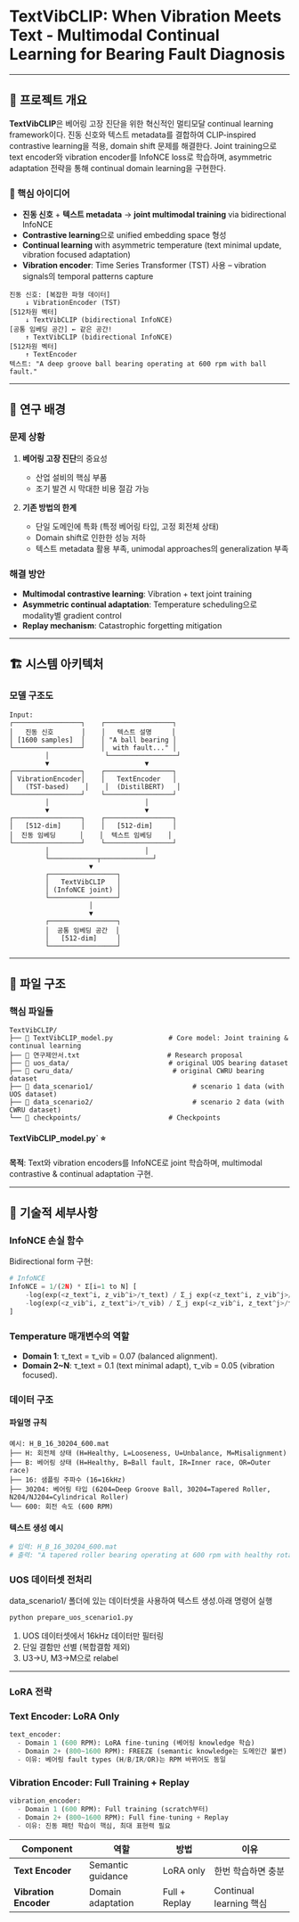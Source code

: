# TextVibCLIP: When Vibration Meets Text - Multimodal Continual Learning for Bearing Fault Diagnosis

---

## 🎯 프로젝트 개요

**TextVibCLIP**은 베어링 고장 진단을 위한 혁신적인 멀티모달 continual learning framework이다. 진동 신호와 텍스트 metadata를 결합하여 CLIP-inspired contrastive learning을 적용, domain shift 문제를 해결한다. Joint training으로 text encoder와 vibration encoder를 InfoNCE loss로 학습하며, asymmetric adaptation 전략을 통해 continual domain learning을 구현한다.

### 🔑 핵심 아이디어
- **진동 신호** + **텍스트 metadata** → **joint multimodal training** via bidirectional InfoNCE
- **Contrastive learning**으로 unified embedding space 형성
- **Continual learning** with asymmetric temperature (text minimal update, vibration focused adaptation)
- **Vibration encoder**: Time Series Transformer (TST) 사용 – vibration signals의 temporal patterns capture

```
진동 신호: [복잡한 파형 데이터] 
    ↓ VibrationEncoder (TST)
[512차원 벡터]
    ↓ TextVibCLIP (bidirectional InfoNCE)
[공통 임베딩 공간] ← 같은 공간!
    ↑ TextVibCLIP (bidirectional InfoNCE)  
[512차원 벡터]
    ↑ TextEncoder
텍스트: "A deep groove ball bearing operating at 600 rpm with ball fault."
```

---

## 🔬 연구 배경

### 문제 상황
1. **베어링 고장 진단**의 중요성
   - 산업 설비의 핵심 부품
   - 조기 발견 시 막대한 비용 절감 가능

2. **기존 방법의 한계**
   - 단일 도메인에 특화 (특정 베어링 타입, 고정 회전체 상태)
   - Domain shift로 인한한 성능 저하
   - 텍스트 metadata 활용 부족, unimodal approaches의 generalization 부족

### 해결 방안
- **Multimodal contrastive learning**: Vibration + text joint training
- **Asymmetric continual adaptation**: Temperature scheduling으로 modality별 gradient control
- **Replay mechanism**: Catastrophic forgetting mitigation

---

## 🏗️ 시스템 아키텍처


### 모델 구조도
```
Input:
┌─────────────────┐    ┌─────────────────┐
│   진동 신호       │    │   텍스트 설명     │
│ [1600 samples]  │    │ "A ball bearing │
└─────────────────┘    │  with fault..." │
         │              └─────────────────┘
         ▼                        ▼
┌─────────────────┐    ┌─────────────────┐
│ VibrationEncoder│    │   TextEncoder   │
│   (TST-based)    │    │  (DistilBERT)   │
└─────────────────┘    └─────────────────┘
         │                        │
         ▼                        ▼
┌─────────────────┐    ┌─────────────────┐
│   [512-dim]     │    │   [512-dim]     │
│  진동 임베딩      │    │  텍스트 임베딩    │
└─────────────────┘    └─────────────────┘
         │                        │
         └────────────┬─────────────┘
                    ▼
         ┌─────────────────┐
         │   TextVibCLIP   │
         │ (InfoNCE joint) │
         └─────────────────┘
                    │
                    ▼
         ┌─────────────────┐
         │  공통 임베딩 공간  │
         │   [512-dim]     │
         └─────────────────┘
```

---

## 📁 파일 구조

### 핵심 파일들
```
TextVibCLIP/
├── 📄 TextVibCLIP_model.py              # Core model: Joint training & continual learning 
├── 📄 연구제안서.txt                      # Research proposal
├── 📁 uos_data/                         # original UOS bearing dataset
├── 📁 cwru_data/                         # original CWRU bearing dataset
├── 📁 data_scenario1/                         # scenario 1 data (with UOS dataset)
├── 📁 data_scenario2/                         # scenario 2 data (with CWRU dataset)
└── 📁 checkpoints/                      # Checkpoints
```
#### TextVibCLIP_model.py` ⭐
**목적**: Text와 vibration encoders를 InfoNCE로 joint 학습하며, multimodal contrastive & continual adaptation 구현.

---

## 🔧 기술적 세부사항

### InfoNCE 손실 함수
Bidirectional form 구현:

```python
# InfoNCE
InfoNCE = 1/(2N) * Σ[i=1 to N] [
    -log(exp(<z_text^i, z_vib^i>/τ_text) / Σ_j exp(<z_text^i, z_vib^j>/τ_text)) +
    -log(exp(<z_vib^i, z_text^i>/τ_vib) / Σ_j exp(<z_vib^i, z_text^j>/τ_vib))
]
```

### Temperature 매개변수의 역할
- **Domain 1**: τ_text = τ_vib = 0.07 (balanced alignment).
- **Domain 2~N**: τ_text = 0.1 (text minimal adapt), τ_vib = 0.05 (vibration focused).

### 데이터 구조

#### 파일명 규칙
```
예시: H_B_16_30204_600.mat
├── H: 회전체 상태 (H=Healthy, L=Looseness, U=Unbalance, M=Misalignment)
├── B: 베어링 상태 (H=Healthy, B=Ball fault, IR=Inner race, OR=Outer race)  
├── 16: 샘플링 주파수 (16=16kHz)
├── 30204: 베어링 타입 (6204=Deep Groove Ball, 30204=Tapered Roller, N204/NJ204=Cylindrical Roller)
└── 600: 회전 속도 (600 RPM)
```

#### 텍스트 생성 예시
```python
# 입력: H_B_16_30204_600.mat
# 출력: "A tapered roller bearing operating at 600 rpm with healthy rotating component and ball fault."
```

### UOS 데이터셋 전처리
data_scenario1/ 폴더에 있는 데이터셋을 사용하여 텍스트 생성.아래 명령어 실행

```bash
python prepare_uos_scenario1.py
```

1. UOS 데이터셋에서 16kHz 데이터만 필터링
2. 단일 결함만 선별 (복합결함 제외)
3. U3→U, M3→M으로 relabel

---
### LoRA 전략
### **Text Encoder: LoRA Only**

```python
text_encoder:
  - Domain 1 (600 RPM): LoRA fine-tuning (베어링 knowledge 학습)
  - Domain 2+ (800~1600 RPM): FREEZE (semantic knowledge는 도메인간 불변)
  - 이유: 베어링 fault types (H/B/IR/OR)는 RPM 바뀌어도 동일
```

### **Vibration Encoder: Full Training + Replay**

```python
vibration_encoder:
  - Domain 1 (600 RPM): Full training (scratch부터)
  - Domain 2+ (800~1600 RPM): Full fine-tuning + Replay
  - 이유: 진동 패턴 학습이 핵심, 최대 표현력 필요
```
| Component | 역할 | 방법 | 이유 |
| --- | --- | --- | --- |
| **Text Encoder** | Semantic guidance | LoRA only | 한번 학습하면 충분 |
| **Vibration Encoder** | Domain adaptation | Full + Replay | Continual learning 핵심 |